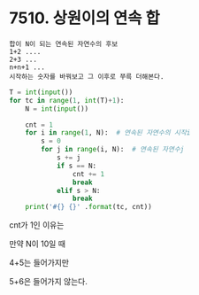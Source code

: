 # 7510. 상원이의 연속 합

```
합이 N이 되는 연속된 자연수의 후보
1+2 ....
2+3 ...
n+n+1 ...
시작하는 숫자를 바꿔보고 그 이후로 쭈륵 더해본다.
```

```python
T = int(input())
for tc in range(1, int(T)+1):
    N = int(input())

    cnt = 1
    for i in range(1, N):  # 연속된 자연수의 시작i
        s = 0
        for j in range(i, N):  # 연속된 자연수j
            s += j
            if s == N:
                cnt += 1
                break
            elif s > N:
                break
    print('#{} {}' .format(tc, cnt))
```

cnt가 1인 이유는

만약 N이 10일 때

4+5는 들어가지만

5+6은 들어가지 않는다.